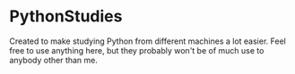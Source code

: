 # PythonStudies
Created to make studying Python from different machines a lot easier.  Feel free to use anything here, but they probably won't be of much use to anybody other than me.
